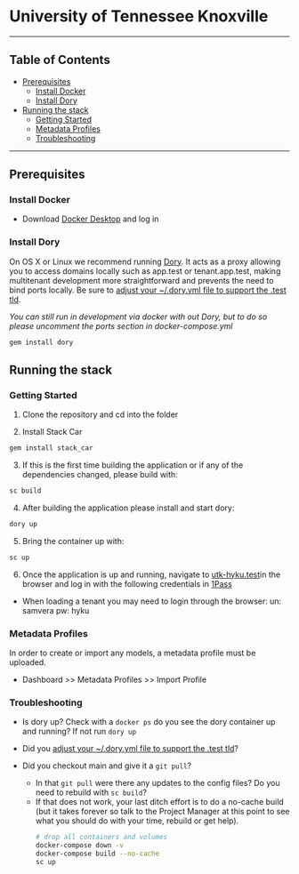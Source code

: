 # University of Tennessee Knoxville

---

## Table of Contents

- [Prerequisites](#prerequisites)
  - [Install Docker](#install-docker)
  - [Install Dory](#install-dory)
- [Running the stack](#running-the-stack)
  - [Getting Started](#getting-started)
  - [Metadata Profiles](#metadata-profiles)
  - [Troubleshooting](#troubleshooting)

---

## Prerequisites
### Install Docker
- Download [Docker Desktop](https://www.docker.com/products/docker-desktop) and log in

### Install Dory
On OS X or Linux we recommend running [Dory](https://github.com/FreedomBen/dory). It acts as a proxy allowing you to access domains locally such as app.test or tenant.app.test, making multitenant development more straightforward and prevents the need to bind ports locally. Be sure to [adjust your ~/.dory.yml file to support the .test tld](https://github.com/FreedomBen/dory#config-file).

_You can still run in development via docker with out Dory, but to do so please uncomment the ports section in docker-compose.yml_
```bash
gem install dory
```

## Running the stack
### Getting Started
1. Clone the repository and cd into the folder

2. Install Stack Car
```bash
gem install stack_car
```

3. If this is the first time building the application or if any of the dependencies changed, please build with:
```bash
sc build
```

4. After building the application please install and start dory:
```bash
dory up
```

5. Bring the container up with:
```bash
sc up
```

6. Once the application is up and running, navigate to [utk-hyku.test](https://utk-hyku.test)in the browser and log in with the following credentials in [1Pass](https://start.1password.com/open/i?a=LTLZ652TT5H5FHMYMASSH7PIXM&v=huuakin4bu4xanlhktv42qheam&i=rwoxygppajcurfqdyuebfxmb34&h=scientist.1password.com)
  - When loading a tenant you may need to login through the browser: un: samvera pw: hyku

### Metadata Profiles
In order to create or import any models, a metadata profile must be uploaded.
  - Dashboard >> Metadata Profiles >> Import Profile


### Troubleshooting
- Is dory up? Check with a `docker ps` do you see the dory container up and running? If not run `dory up`

- Did you [adjust your ~/.dory.yml file to support the .test tld](https://github.com/FreedomBen/dory#config-file)?

- Did you checkout main and give it a `git pull`?
  - In that `git pull` were there any updates to the config files? Do you need to rebuild with `sc build`?
  - If that does not work, your last ditch effort is to do a no-cache build (but it takes forever so talk to the Project Manager at this point to see what you should do with your time, rebuild or get help).
    ```bash
    # drop all containers and volumes
    docker-compose down -v
    docker-compose build --no-cache
    sc up
    ```
